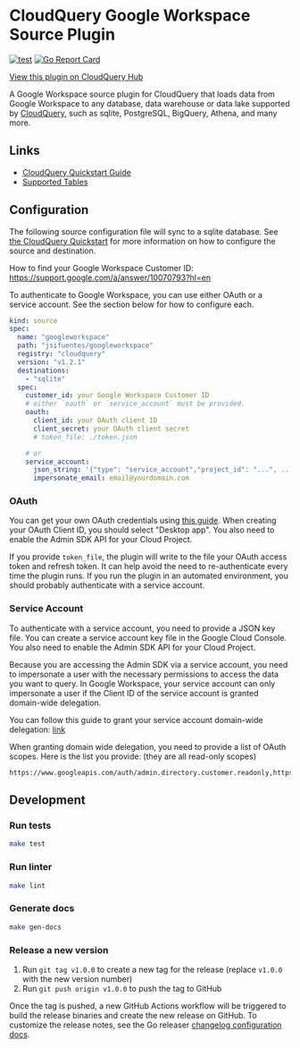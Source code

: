 # CloudQuery Google Workspace Source Plugin

[![test](https://github.com/jsifuentes/cq-source-googleworkspace/actions/workflows/test.yaml/badge.svg)](https://github.com/jsifuentes/cq-source-googleworkspace/actions/workflows/test.yaml)
[![Go Report Card](https://goreportcard.com/badge/github.com/jsifuentes/cq-source-googleworkspace)](https://goreportcard.com/report/github.com/jsifuentes/cq-source-googleworkspace)

[View this plugin on CloudQuery Hub](https://hub.cloudquery.io/plugins/source/jsifuentes/googleworkspace/)

A Google Workspace source plugin for CloudQuery that loads data from Google
Workspace to any database, data warehouse or data lake supported by
[CloudQuery](https://www.cloudquery.io/), such as sqlite, PostgreSQL, BigQuery, Athena,
and many more.

## Links

- [CloudQuery Quickstart Guide](https://www.cloudquery.io/docs/quickstart)
- [Supported Tables](docs/tables/README.md)

## Configuration

The following source configuration file will sync to a sqlite database. See
[the CloudQuery Quickstart](https://www.cloudquery.io/docs/quickstart) for more
information on how to configure the source and destination.

How to find your Google Workspace Customer ID:
https://support.google.com/a/answer/10070793?hl=en

To authenticate to Google Workspace, you can use either OAuth or a service account.
See the section below for how to configure each.

```yaml
kind: source
spec:
  name: "googleworkspace"
  path: "jsifuentes/googleworkspace"
  registry: "cloudquery"
  version: "v1.2.1"
  destinations:
    - "sqlite"
  spec:
    customer_id: your Google Workspace Customer ID
    # either `oauth` or `service_account` must be provided.
    oauth:
      client_id: your OAuth client ID
      client_secret: your OAuth client secret
      # token_file: ./token.json

    # or
    service_account:
      json_string: '{"type": "service_account","project_id": "...", ...}'
      impersonate_email: email@yourdomain.com
```

### OAuth

You can get your own OAuth credentials using
[this guide](https://developers.google.com/identity/protocols/oauth2#1.-obtain-oauth-2.0-credentials-from-the-dynamic_data.setvar.console_name-.).
When creating your OAuth Client ID, you should select "Desktop app". You also need to enable the Admin SDK API for your Cloud Project.

If you provide `token_file`, the plugin will write to the file your OAuth access token and refresh token. It can help avoid the need to re-authenticate every time the plugin runs.
If you run the plugin in an automated environment, you should probably authenticate with a service account.

### Service Account

To authenticate with a service account, you need to provide a JSON key file. You can create a service account key file in the Google Cloud Console.
You also need to enable the Admin SDK API for your Cloud Project.

Because you are accessing the Admin SDK via a service account, you need to impersonate a user with the necessary permissions to access the data you want to query.
In Google Workspace, your service account can only impersonate a user if the Client ID of the service account is granted domain-wide delegation.

You can follow this guide to grant your service account domain-wide delegation: [link](https://developers.google.com/cloud-search/docs/guides/delegation#delegate_domain-wide_authority_to_your_service_account)

When granting domain wide delegation, you need to provide a list of OAuth scopes. Here is the list you provide: (they are all read-only scopes)

```
https://www.googleapis.com/auth/admin.directory.customer.readonly,https://www.googleapis.com/auth/admin.directory.domain.readonly,https://www.googleapis.com/auth/admin.directory.group.member.readonly,https://www.googleapis.com/auth/admin.directory.group.readonly,https://www.googleapis.com/auth/admin.directory.orgunit.readonly,https://www.googleapis.com/auth/admin.directory.user.alias.readonly,https://www.googleapis.com/auth/admin.directory.user.readonly,https://www.googleapis.com/auth/admin.directory.userschema.readonly,https://www.googleapis.com/auth/admin.directory.resource.calendar.readonly,https://www.googleapis.com/auth/admin.directory.device.chromeos.readonly,https://www.googleapis.com/auth/admin.chrome.printers.readonly
```

## Development

### Run tests

```bash
make test
```

### Run linter

```bash
make lint
```

### Generate docs

```bash
make gen-docs
```

### Release a new version

1. Run `git tag v1.0.0` to create a new tag for the release (replace `v1.0.0`
   with the new version number)
2. Run `git push origin v1.0.0` to push the tag to GitHub

Once the tag is pushed, a new GitHub Actions workflow will be triggered to build
the release binaries and create the new release on GitHub. To customize the
release notes, see the Go releaser
[changelog configuration docs](https://goreleaser.com/customization/changelog/#changelog).
